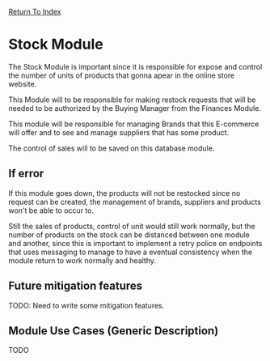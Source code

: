 [Return To Index](../../../../README.md)

# Stock Module

The Stock Module is important since it is responsible for expose and control the number of units of products that gonna apear in the online store website.

This Module will to be responsible for making restock requests that will be needed to be authorized by the Buying Manager from the Finances Module.

This module will be responsible for managing Brands that this E-commerce will offer and to see and manage suppliers that has some product.

The control of sales will to be saved on this database module.

## If error

If this module goes down, the products will not be restocked since no request can be created, the management of brands, suppliers and products won't be able to occur to.

Still the sales of products, control of unit would still work normally, but the number of products on the stock can be distanced between one module and another, since this is important to implement a retry police on endpoints that uses messaging to manage to have a eventual consistency when the module return to work normally and healthy.

## Future mitigation features

TODO: Need to write some mitigation features.

## Module Use Cases (Generic Description)

TODO
